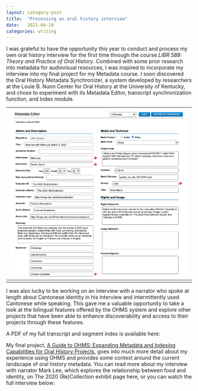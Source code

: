 ```yaml
---
layout: category-post
title:  "Processing an oral history interview"
date:   2021-04-19
categories: writing
---
```


I was grateful to have the opportunity this year to conduct and process my own oral history interview for the first time through the course _LIBR 588: Theory and Practice of Oral History_. Combined with some prior research into metadata for audiovisual resources, I was inspired to incorporate my interview into my final project for my Metadata course. I soon discovered the Oral History Metadata Synchronizer, a system developed by researchers at the Louie B. Nunn Center for Oral History at the University of Kentucky, and chose to experiment with its Metadata Editor, transcript synchronization function, and Index module.

![Preview of the metadata editor in the OHMS application](https://github.com/sashacsy/sashacsy.github.io/blob/master/files/metadata_editor.png?raw=true) | 
|:--:| 
<c>| *The Metadata Editor in the OHMS Application* |</c>

I was also lucky to be working on an interview with a narrator who spoke at length about Cantonese identity in his interview and intermittently used Cantonese while speaking. This gave me a valuable opportunity to take a look at the bilingual features offered by the OHMS system and explore other projects that have been able to enhance discoverability and access to their projects through these features.

A PDF of my full transcript and segment index is available here:



My final project, <a href="">A Guide to OHMS: Expanding Metadata and Indexing Capabilities for Oral History Projects</a>, goes into much more detail about my experience using OHMS and provides some context around the current landscape of oral history metadata. You can read more about my interview with narrator Mark Lee, which explores the relationship between food and identity, on The 2020 (Re)Collection exhibit page here, or you can watch the full interview below:


